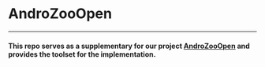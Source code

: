 # AndroZooOpen
---
#### This repo serves as a supplementary for our project [AndroZooOpen](http://knowledgezoo.xyz/AndroZooOpen/) and provides the toolset for the implementation.
